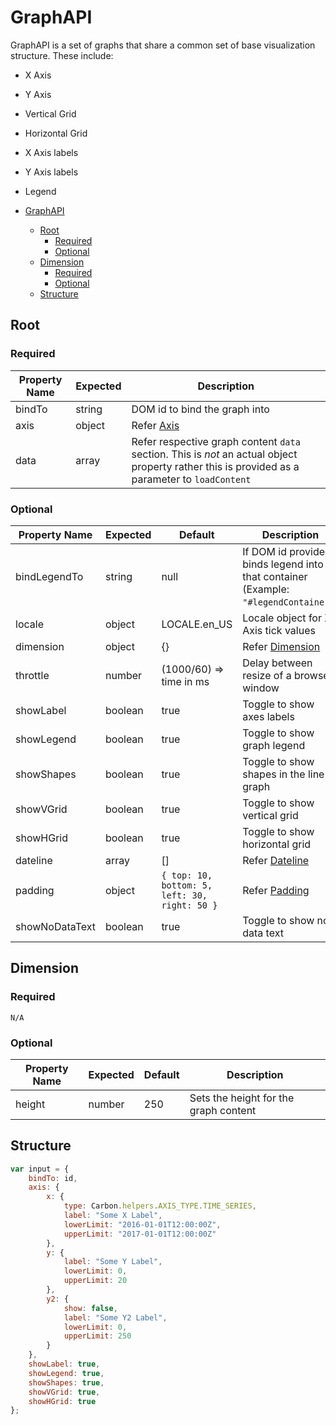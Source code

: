 # GraphAPI

GraphAPI is a set of graphs that share a common set of base visualization structure. These include:

-   X Axis
-   Y Axis
-   Vertical Grid
-   Horizontal Grid
-   X Axis labels
-   Y Axis labels
-   Legend

-   [GraphAPI](#graphapi)
    -   [Root](#root)
        -   [Required](#required)
        -   [Optional](#optional)
    -   [Dimension](#dimension)
        -   [Required](#required-1)
        -   [Optional](#optional-1)
    -   [Structure](#structure)

## Root

### Required

| Property Name | Expected | Description                                                                                                                                    |
| ------------- | -------- | ---------------------------------------------------------------------------------------------------------------------------------------------- |
| bindTo        | string   | DOM id to bind the graph into                                                                                                                  |
| axis          | object   | Refer [Axis](../helpers/Axes.md)                                                                                                               |
| data          | array    | Refer respective graph content `data` section. This is _not_ an actual object property rather this is provided as a parameter to `loadContent` |

### Optional

| Property Name  | Expected | Default                                       | Description                                                                          |
| -------------- | -------- | --------------------------------------------- | ------------------------------------------------------------------------------------ |
| bindLegendTo   | string   | null                                          | If DOM id provided, binds legend into that container (Example: `"#legendContainer"`) |
| locale         | object   | LOCALE.en_US                                  | Locale object for X-Axis tick values                                                 |
| dimension      | object   | {}                                            | Refer [Dimension](#dimension)                                                        |
| throttle       | number   | (1000/60) => time in ms                       | Delay between resize of a browser window                                             |
| showLabel      | boolean  | true                                          | Toggle to show axes labels                                                           |
| showLegend     | boolean  | true                                          | Toggle to show graph legend                                                          |
| showShapes     | boolean  | true                                          | Toggle to show shapes in the line graph                                              |
| showVGrid      | boolean  | true                                          | Toggle to show vertical grid                                                         |
| showHGrid      | boolean  | true                                          | Toggle to show horizontal grid                                                       |
| dateline       | array    | []                                            | Refer [Dateline](../helpers/Dateline.md)                                             |
| padding        | object   | `{ top: 10, bottom: 5, left: 30, right: 50 }` | Refer [Padding](../controls/Padding.md)                                              |
| showNoDataText | boolean  | true                                          | Toggle to show no data text                                                          |

## Dimension

### Required

`N/A`

### Optional

| Property Name | Expected | Default | Description                           |
| ------------- | -------- | ------- | ------------------------------------- |
| height        | number   | 250     | Sets the height for the graph content |

## Structure

```javascript
var input = {
    bindTo: id,
    axis: {
        x: {
            type: Carbon.helpers.AXIS_TYPE.TIME_SERIES,
            label: "Some X Label",
            lowerLimit: "2016-01-01T12:00:00Z",
            upperLimit: "2017-01-01T12:00:00Z"
        },
        y: {
            label: "Some Y Label",
            lowerLimit: 0,
            upperLimit: 20
        },
        y2: {
            show: false,
            label: "Some Y2 Label",
            lowerLimit: 0,
            upperLimit: 250
        }
    },
    showLabel: true,
    showLegend: true,
    showShapes: true,
    showVGrid: true,
    showHGrid: true
};
```

